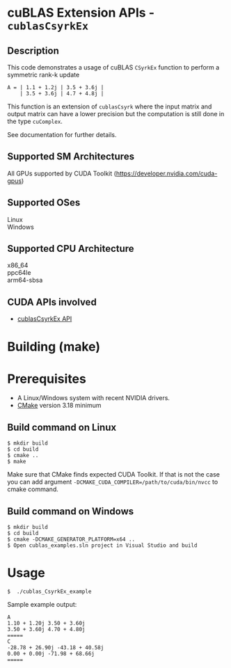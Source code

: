 # cuBLAS Extension APIs - `cublasCsyrkEx`

## Description

This code demonstrates a usage of cuBLAS `CSyrkEx` function to perform a symmetric rank-k update

```
A = | 1.1 + 1.2j | 3.5 + 3.6j |
    | 3.5 + 3.6j | 4.7 + 4.8j |
```

This function is an extension of `cublasCsyrk` where the input matrix and output matrix can have a lower precision but the computation is still done in the type `cuComplex`. 

See documentation for further details.

## Supported SM Architectures

All GPUs supported by CUDA Toolkit (https://developer.nvidia.com/cuda-gpus)  

## Supported OSes

Linux  
Windows

## Supported CPU Architecture

x86_64  
ppc64le  
arm64-sbsa

## CUDA APIs involved
- [cublasCsyrkEx API](https://docs.nvidia.com/cuda/cublas/index.html#cublascsyrkex)

# Building (make)

# Prerequisites
- A Linux/Windows system with recent NVIDIA drivers.
- [CMake](https://cmake.org/download) version 3.18 minimum

## Build command on Linux
```
$ mkdir build
$ cd build
$ cmake ..
$ make
```
Make sure that CMake finds expected CUDA Toolkit. If that is not the case you can add argument `-DCMAKE_CUDA_COMPILER=/path/to/cuda/bin/nvcc` to cmake command.

## Build command on Windows
```
$ mkdir build
$ cd build
$ cmake -DCMAKE_GENERATOR_PLATFORM=x64 ..
$ Open cublas_examples.sln project in Visual Studio and build
```

# Usage
```
$  ./cublas_CsyrkEx_example
```

Sample example output:

```
A
1.10 + 1.20j 3.50 + 3.60j 
3.50 + 3.60j 4.70 + 4.80j 
=====
C
-28.78 + 26.90j -43.18 + 40.58j 
0.00 + 0.00j -71.98 + 68.66j 
=====
```
